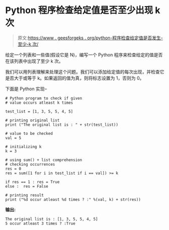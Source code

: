 # Python 程序检查给定值是否至少出现 k 次

> 原文:[https://www . geesforgeks . org/python-程序检查给定值是否发生-至少-k 次/](https://www.geeksforgeeks.org/python-program-to-check-if-given-value-occurs-atleast-k-times/)

给定一个列表和一些值(假设它是 N)，编写一个 Python 程序来检查给定的值是否在该列表中出现了至少 k 次。

我们可以用列表理解来处理这个问题。我们可以添加给定值的每次出现，并检查它是否大于或等于 k。如果返回的值为真，则将标志设置为 1，否则为 0。

下面是 Python 实现–

```
# Python program to check if given
# value occurs atleast k times

test_list = [1, 3, 5, 5, 4, 5] 

# printing original list 
print ("The original list is : " + str(test_list)) 

# value to be checked  
val = 5

# initializing k 
k = 3

# using sum() + list comprehension 
# checking occurrences
res = 0
res = sum([1 for i in test_list if i == val]) >= k

if res == 1 : res = True
else :  res = False

# printing result  
print ("%d occur atleast %d times ? :" %(val, k) + str(res)) 
```

**输出:**

```
The original list is : [1, 3, 5, 5, 4, 5]
5 occur atleast 3 times ? :True

```